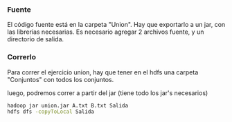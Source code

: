 ### Fuente
El código fuente está en la carpeta "Union".
Hay que exportarlo a un jar, con las librerías necesarias.
Es necesario agregar 2 archivos fuente, y un directorio de salida.

### Correrlo

Para correr el ejercicio union, hay que tener en el hdfs una carpeta "Conjuntos" con todos los conjuntos. 

luego, podremos correr a partir del jar (tiene todo los jar's necesarios)

```bash
hadoop jar union.jar A.txt B.txt Salida
hdfs dfs -copyToLocal Salida
```



